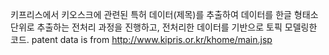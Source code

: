 키프리스에서 키오스크에 관련된 특허 데이터(제목)를 추출하여 데이터를 한글 형태소 단위로 추출하는 전처리 과정을 진행하고, 전처리한 데이터를 기반으로 토픽 모델링한 코드.
patent data is from http://www.kipris.or.kr/khome/main.jsp
